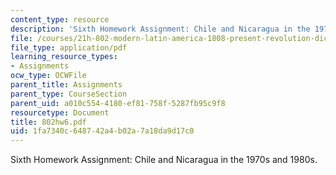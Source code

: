 ```yaml
---
content_type: resource
description: 'Sixth Homework Assignment: Chile and Nicaragua in the 1970s and 1980s.'
file: /courses/21h-802-modern-latin-america-1808-present-revolution-dictatorship-democracy-spring-2005/1fa7340c648742a4b02a7a18da9d17c0_802hw6.pdf
file_type: application/pdf
learning_resource_types:
- Assignments
ocw_type: OCWFile
parent_title: Assignments
parent_type: CourseSection
parent_uid: a010c554-4180-ef81-758f-5287fb95c9f8
resourcetype: Document
title: 802hw6.pdf
uid: 1fa7340c-6487-42a4-b02a-7a18da9d17c0
---
```

Sixth Homework Assignment: Chile and Nicaragua in the 1970s and 1980s.

